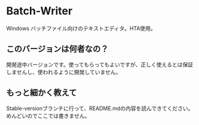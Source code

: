 # Batch-Writer
Windows バッチファイル向けのテキストエディタ。HTA使用。

## このバージョンは何者なの？
開発途中バージョンです。使ってもらってもよいですが、正しく使えるとは保証しませんし、使われるように開発していません。

## もっと細かく教えて
Stable-versionブランチに行って、README.mdの内容を読んできてください。めんどいのでここでは書きません。
